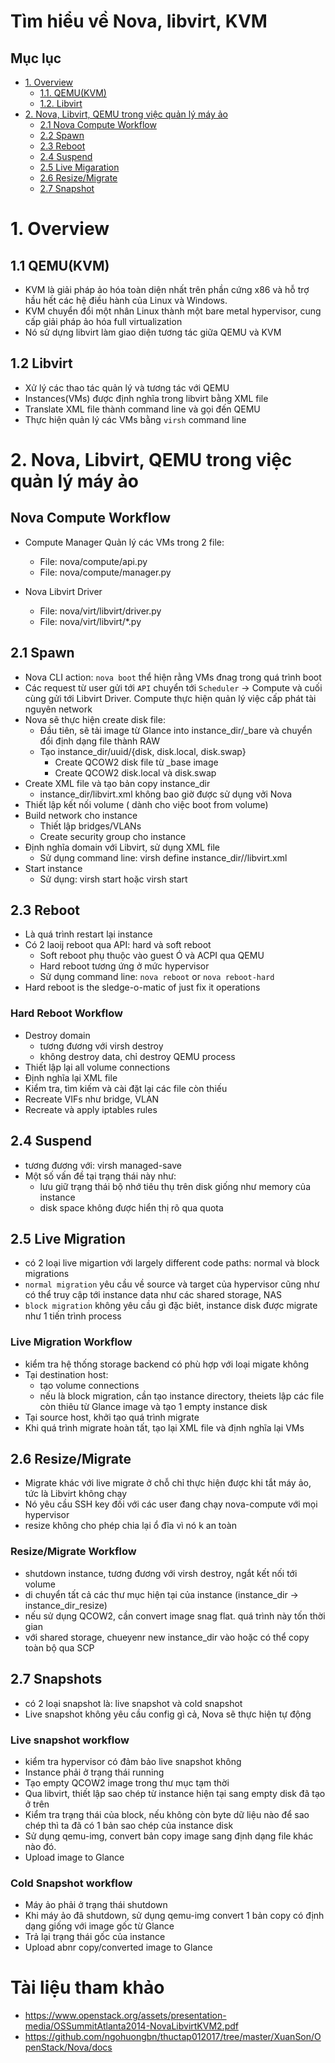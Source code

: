 # Tìm hiểu về Nova, libvirt, KVM

## Mục lục

* [1. Overview](#1)
    * [1.1. QEMU(KVM)](#11)
    * [1.2. Libvirt](#12)
* [2. Nova, Libvirt, QEMU trong việc quản lý máy ảo](#2)
    * [2.1 Nova Compute Workflow](#21)
    * [2.2 Spawn](#22)
    * [2.3 Reboot](#23)
    * [2.4 Suspend](#24)
    * [2.5 Live Migaration](#25)
    * [2.6 Resize/Migrate](#26)
    * [2.7 Snapshot](#27)



<a name="1"></a>

# 1. Overview


<a name="11"></a>

## 1.1 QEMU(KVM)

- KVM là giải pháp ảo hóa toàn diện nhất trên phần cứng x86 và hỗ trợ hầu hết các hệ điều hành của Linux và Windows. 
- KVM chuyển đổi một nhân Linux thành một bare metal hypervisor, cung cấp giải pháp ảo hóa full virtualization
- Nó sử dựng libvirt làm giao diện tương tác giữa QEMU và KVM


<a name="12"></a>

## 1.2 Libvirt

- Xử lý các thao tác quản lý và tương tác với QEMU
- Instances(VMs) được định nghĩa trong libvirt bằng XML file
- Translate XML file thành command line và gọi đến QEMU
- Thực hiện quản lý các VMs bằng `virsh` command line


<a name="2"></a>

# 2. Nova, Libvirt, QEMU trong việc quản lý máy ảo

<a name="21"></a>

## Nova Compute Workflow

* Compute Manager
Quản lý các VMs trong 2 file:
  - File: nova/compute/api.py
  - File: nova/compute/manager.py

* Nova Libvirt Driver
    - File: nova/virt/libvirt/driver.py
    - File: nova/virt/libvirt/*.py


<a name="22"></a>

## 2.1 Spawn

* Nova CLI action: `nova boot` thể hiện rằng VMs đnag trong quá trình boot
* Các request từ user gửi tới `API` chuyển tới `Scheduler` -> Compute và cuối cùng gửi tới Libvirt Driver. Compute thực hiện quản lý việc cấp phát tài nguyên network
* Nova sẽ thực hiện create disk file:
    * Đầu tiên, sẽ tải image từ Glance into instance_dir/_bare và chuyển đổi định dạng file thành RAW
    * Tạo instance_dir/uuid/{disk, disk.local, disk.swap}
        * Create QCOW2 disk file từ _base image
        * Create QCOW2 disk.local và disk.swap
* Create XML file và tạo bản copy instance_dir
    * instance_dir/libvirt.xml không bao giờ được sử dụng vởi Nova
* Thiết lập kết nối volume ( dành cho việc boot from volume)
* Build network cho instance
    * Thiết lập bridges/VLANs 
    * Create security group cho instance
* Định nghĩa domain với Libvirt, sử dụng XML file
    * Sử dụng command line: virsh define instance_dir/<uuid>/libvirt.xml
* Start instance
    * Sử dụng: virsh start <uuid> hoặc virsh start <domain name>


<a name="23"></a>

## 2.3 Reboot
- Là quá trình restart lại instance
- Có 2 laoij reboot qua API: hard và soft reboot
    * Soft reboot phụ thuộc vào guest Ó và ACPI qua QEMU
    * Hard reboot tương ứng ở mức hypervisor
    * Sử dụng command line: `nova reboot` or `nova reboot-hard`
- Hard reboot is the sledge-o-matic of just fix it operations

### Hard Reboot Workflow
* Destroy domain
    * tương đương với virsh destroy
    * không destroy data, chỉ destroy QEMU process
* Thiết lập lại all volume connections
* Định nghĩa lại XML file
* Kiểm tra, tìm kiếm và cài đặt lại các file còn thiếu
* Recreate VIFs như bridge, VLAN
* Recreate và apply iptables rules


<a name="24"></a>

## 2.4 Suspend

- tương đương với: virsh managed-save
- Một số vấn đề tại trạng thái này như:
    - lưu giữ trạng thái bộ nhớ tiêu thụ trên disk giống như memory của instance
    - disk space không được hiển thị rõ qua quota
    

<a name="25"></a>

## 2.5 Live Migration

- có 2 loại live migartion với largely different code paths: normal và block migrations
- `normal migration` yêu cầu về source và target của hypervisor cũng như có thể truy cập tới instance data như các shared storage, NAS
- `block migration` không yêu cầu gì đặc biêt, instance disk được migrate như 1 tiến trình process

### Live Migration Workflow
- kiểm tra hệ thống storage backend có phù hợp với loại migate không
- Tại destination host:
    - tạo volume connections
    - nếu là block migration, cần tạo instance directory, theiets lập các file còn thiêu từ Glance image và tạo 1 empty instance disk
- Tại source host, khởi tạo quá trình migrate
- Khi quá trình migrate hoàn tất, tạo lại XML file và định nghĩa lại VMs


<a name="26"></a>

## 2.6 Resize/Migrate

- Migrate khác với live migrate ở chỗ chỉ thực hiện được khi tắt máy ảo, tức là Libvirt không chạy
- Nó yêu cầu SSH key đối với các user đang chạy nova-compute với mọi hypervisor
- resize không cho phép chia lại ổ đĩa vì nó k an toàn

### Resize/Migrate Workflow

- shutdown instance, tương đương với virsh destroy, ngắt kết nối tới volume
- di chuyển tất cả các thư mục hiện tại của instance (instance_dir -> instance_dir_resize)
- nếu sử dụng QCOW2, cần convert image snag flat. quá trình này tốn thời gian
- với shared storage, chueyenr new instance_dir vào hoặc có thể copy toàn bộ qua SCP


<a name="27"></a>

## 2.7 Snapshots 

- có 2 loại snapshot là: live snapshot và cold snapshot
- Live snapshot không yêu cầu config gì cả, Nova sẽ thực hiện tự động

### Live snapshot workflow
- kiểm tra hypervisor có đảm bảo live snapshot không
- Instance phải ở trạng thái running
- Tạo empty QCOW2 image trong thư mục tạm thời
- Qua libvirt, thiết lập sao chép từ instance hiện tại sang empty disk đã tạo ở trên
- Kiểm tra trạng thái của block, nếu không còn byte dữ liệu nào để sao chép thì ta đã có 1 bản sao chép của instance disk
- Sử dụng qemu-img, convert bản copy image sang định dạng file khác nào đó.
- Upload image to Glance


### Cold Snapshot workflow
- Máy ảo phải ở trạng thái shutdown
- Khi máy ảo đã shutdown, sử dụng qemu-img convert 1 bản copy có định dạng giống với image gốc từ Glance
- Trả lại trạng thái gốc của instance
- Upload abnr copy/converted image to Glance


# Tài liệu tham khảo
- https://www.openstack.org/assets/presentation-media/OSSummitAtlanta2014-NovaLibvirtKVM2.pdf
- https://github.com/ngohuongbn/thuctap012017/tree/master/XuanSon/OpenStack/Nova/docs
